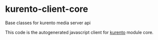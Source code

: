 kurento-client-core
============
Base classes for kurento media server api

This code is the autogenerated javascript client for [kurento] module core.

[kurento]: http://www.kurento.org
